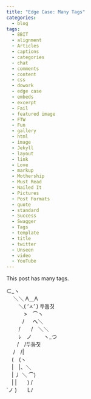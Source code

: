 ```yaml
---
title: "Edge Case: Many Tags"
categories:
  - blog
tags:
  - 8BIT
  - alignment
  - Articles
  - captions
  - categories
  - chat
  - comments
  - content
  - css
  - dowork
  - edge case
  - embeds
  - excerpt
  - Fail
  - featured image
  - FTW
  - Fun
  - gallery
  - html
  - image
  - Jekyll
  - layout
  - link
  - Love
  - markup
  - Mothership
  - Must Read
  - Nailed It
  - Pictures
  - Post Formats
  - quote
  - standard
  - Success
  - Swagger
  - Tags
  - template
  - title
  - twitter
  - Unseen
  - video
  - YouTube
---
```


This post has many tags.

⊂_ヽ  
　 ＼＼ Λ＿Λ  
　　 ＼( ‘ㅅ’ ) 두둠칫  
　　　 >　⌒ヽ  
　　　/ 　 へ＼  
　　 /　　/　＼＼  
　　 ﾚ　ノ　　 ヽ_つ  
　　/　/두둠칫  
　 /　/|  
　(　(ヽ  
　|　|、＼  
　| 丿 ＼ ⌒)  
　| |　　) /  
`ノ )　　Lﾉ